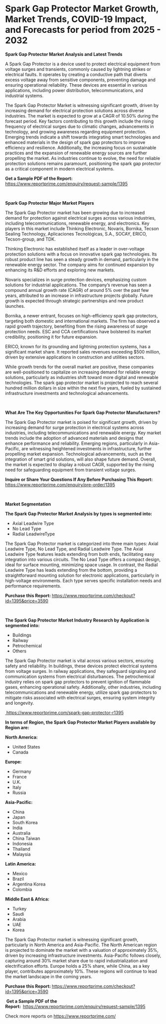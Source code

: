 <p><h1>Spark Gap Protector Market Growth, Market Trends, COVID-19 Impact, and Forecasts for period from 2025 - 2032</h1></p><p><strong>Spark Gap Protector Market Analysis and Latest Trends</strong></p>
<p><p>A Spark Gap Protector is a device used to protect electrical equipment from voltage surges and transients, commonly caused by lightning strikes or electrical faults. It operates by creating a conductive path that diverts excess voltage away from sensitive components, preventing damage and ensuring operational reliability. These devices are essential in various applications, including power distribution, telecommunications, and industrial systems.</p><p>The Spark Gap Protector Market is witnessing significant growth, driven by increasing demand for electrical protection solutions across diverse industries. The market is expected to grow at a CAGR of 10.50% during the forecast period. Key factors contributing to this growth include the rising frequency of electrical surges due to climatic changes, advancements in technology, and growing awareness regarding equipment protection. Emerging trends indicate a shift towards integrating smart technologies and enhanced materials in the design of spark gap protectors to improve efficiency and resilience. Additionally, the increasing focus on sustainable practices and the expansion of renewable energy sources are further propelling the market. As industries continue to evolve, the need for reliable protection solutions remains paramount, positioning the spark gap protector as a critical component in modern electrical systems.</p></p>
<p><strong>Get a Sample PDF of the Report:&nbsp;</strong> <a href="https://www.reportprime.com/enquiry/request-sample/1395?utm_campaign=3256&utm_medium=2&utm_source=Github&utm_content=ia&utm_term=18032025&utm_id=spark-gap-protector">https://www.reportprime.com/enquiry/request-sample/1395</a></p>
<p>&nbsp;</p>
<p><strong>Spark Gap Protector Major Market Players</strong></p>
<p><p>The Spark Gap Protector market has been growing due to increased demand for protection against electrical surges across various industries, including telecommunications, renewable energy, and electronics. Key players in this market include Thinking Electronic, Novaris, Bornika, Tecson Sealing Technology, Aplicaciones Tecnológicas, S.A., SOCAY, ERICO, Tecson-group, and TDK.</p><p>Thinking Electronic has established itself as a leader in over-voltage protection solutions with a focus on innovative spark gap technologies. Its robust product line has seen a steady growth in demand, particularly in the renewable energy sector. The company aims for continued expansion by enhancing its R&D efforts and exploring new markets.</p><p>Novaris specializes in surge protection devices, emphasizing custom solutions for industrial applications. The company’s revenue has seen a compound annual growth rate (CAGR) of around 5% over the past few years, attributed to an increase in infrastructure projects globally. Future growth is expected through strategic partnerships and new product launches.</p><p>Bornika, a newer entrant, focuses on high-efficiency spark gap protectors, targeting both domestic and international markets. The firm has observed a rapid growth trajectory, benefiting from the rising awareness of surge protection needs. ESC and CCA certifications have bolstered its market credibility, positioning it for future expansion.</p><p>ERICO, known for its grounding and lightning protection systems, has a significant market share. It reported sales revenues exceeding $500 million, driven by extensive applications in construction and utilities sectors.</p><p>While growth trends for the overall market are positive, these companies are well-positioned to capitalize on increasing demand for reliable energy solutions, particularly as industries shift toward more digital and renewable technologies. The spark gap protector market is projected to reach several hundred million dollars in size within the next five years, fueled by sustained infrastructure investments and technological advancements.</p></p>
<p>&nbsp;</p>
<p><strong>What Are The Key Opportunities For Spark Gap Protector Manufacturers?</strong></p>
<p><p>The Spark Gap Protector market is poised for significant growth, driven by increasing demand for surge protection in electrical systems across industries, including telecommunications and renewable energy. Key market trends include the adoption of advanced materials and designs that enhance performance and reliability. Emerging regions, particularly in Asia-Pacific, are witnessing heightened investments in infrastructure, further propelling market expansion. Technological advancements, such as the integration of smart grid solutions, will also shape future demand. Overall, the market is expected to display a robust CAGR, supported by the rising need for safeguarding equipment from transient voltage surges.</p></p>
<p><strong>Inquire or Share Your Questions If Any Before Purchasing This Report:</strong> <a href="https://www.reportprime.com/enquiry/pre-order/1395?utm_campaign=3256&utm_medium=2&utm_source=Github&utm_content=ia&utm_term=18032025&utm_id=spark-gap-protector">https://www.reportprime.com/enquiry/pre-order/1395</a></p>
<p>&nbsp;</p>
<p><strong>Market Segmentation</strong></p>
<p><strong>The Spark Gap Protector Market Analysis by types is segmented into:</strong></p>
<p><ul><li>Axial Leadwire Type</li><li>No Lead Type</li><li>Radial LeadwireType</li></ul></p>
<p><p>The Spark Gap Protector market is categorized into three main types: Axial Leadwire Type, No Lead Type, and Radial Leadwire Type. The Axial Leadwire Type features leads extending from both ends, facilitating easy integration into various circuits. The No Lead Type offers a compact design, ideal for surface mounting, minimizing space usage. In contrast, the Radial Leadwire Type has leads extending from the bottom, providing a straightforward mounting solution for electronic applications, particularly in high-voltage environments. Each type serves specific installation needs and performance requirements.</p></p>
<p><strong>Purchase this Report:&nbsp;</strong><a href="https://www.reportprime.com/checkout?id=1395&price=3590&utm_campaign=3256&utm_medium=2&utm_source=Github&utm_content=ia&utm_term=18032025&utm_id=spark-gap-protector">https://www.reportprime.com/checkout?id=1395&price=3590</a></p>
<p>&nbsp;</p>
<p><strong>The Spark Gap Protector Market Industry Research by Application is segmented into:</strong></p>
<p><ul><li>Buildings</li><li>Railway</li><li>Petrochemical</li><li>Others</li></ul></p>
<p><p>The Spark Gap Protector market is vital across various sectors, ensuring safety and reliability. In buildings, these devices protect electrical systems from voltage surges. In railway applications, they safeguard signaling and communication systems from electrical disturbances. The petrochemical industry relies on spark gap protectors to prevent ignition of flammable gases, enhancing operational safety. Additionally, other industries, including telecommunications and renewable energy, utilize spark gap protectors to mitigate risks associated with electrical surges, ensuring system integrity and longevity.</p></p>
<p><a href="https://www.reportprime.com/spark-gap-protector-r1395?utm_campaign=3256&utm_medium=2&utm_source=Github&utm_content=ia&utm_term=18032025&utm_id=spark-gap-protector">&nbsp;https://www.reportprime.com/spark-gap-protector-r1395</a></p>
<p><strong>In terms of Region, the Spark Gap Protector Market Players available by Region are:</strong></p>
<p>
    <p> <strong> North America: </strong>
        <ul>
            <li>United States</li>
            <li>Canada</li>
        </ul>
        </p> 
    <p> <strong> Europe: </strong>
        <ul>
            <li>Germany</li>
            <li>France</li>
            <li>U.K.</li>
            <li>Italy</li>
            <li>Russia</li>
        </ul>
        </p> 
    <p> <strong> Asia-Pacific: </strong>
        <ul>
            <li>China</li>
            <li>Japan</li>
            <li>South Korea</li>
            <li>India</li>
            <li>Australia</li>
            <li>China Taiwan</li>
            <li>Indonesia</li>
            <li>Thailand</li>
            <li>Malaysia</li>
        </ul>
        </p> 
    <p> <strong> Latin America: </strong>
        <ul>
            <li>Mexico</li>
            <li>Brazil</li>
            <li>Argentina Korea</li>
            <li>Colombia</li>
        </ul>
        </p> 
    <p> <strong> Middle East & Africa: </strong>
        <ul>
            <li>Turkey</li>
            <li>Saudi</li>
            <li>Arabia</li>
            <li>UAE</li>
            <li>Korea</li>
        </ul>
    </p>
    </p>
<p><p>The Spark Gap Protector market is witnessing significant growth, particularly in North America and Asia-Pacific. The North American region is projected to dominate the market with a valuation of approximately 35%, driven by increasing infrastructure investments. Asia-Pacific follows closely, capturing around 30% market share due to rapid industrialization and electrification efforts. Europe holds a 25% share, while China, as a key player, contributes approximately 10%. These regions will continue to lead the market landscape in the coming years.</p></p>
<p><strong>Purchase this Report: </strong><a href="https://www.reportprime.com/checkout?id=1395&price=3590&utm_campaign=3256&utm_medium=2&utm_source=Github&utm_content=ia&utm_term=18032025&utm_id=spark-gap-protector">https://www.reportprime.com/checkout?id=1395&price=3590</a></p>
<p>&nbsp;<strong>Get a Sample PDF of the Report:&nbsp;&nbsp;</strong><a href="https://www.reportprime.com/enquiry/request-sample/1395?utm_campaign=3256&utm_medium=2&utm_source=Github&utm_content=ia&utm_term=18032025&utm_id=spark-gap-protector">https://www.reportprime.com/enquiry/request-sample/1395</a></p>
<p><strong></strong></p>
<p>Check more reports on <a href="https://www.reportprime.com/?utm_campaign=3256&utm_medium=2&utm_source=Github&utm_content=ia&utm_term=18032025&utm_id=spark-gap-protector">https://www.reportprime.com/</a></p>